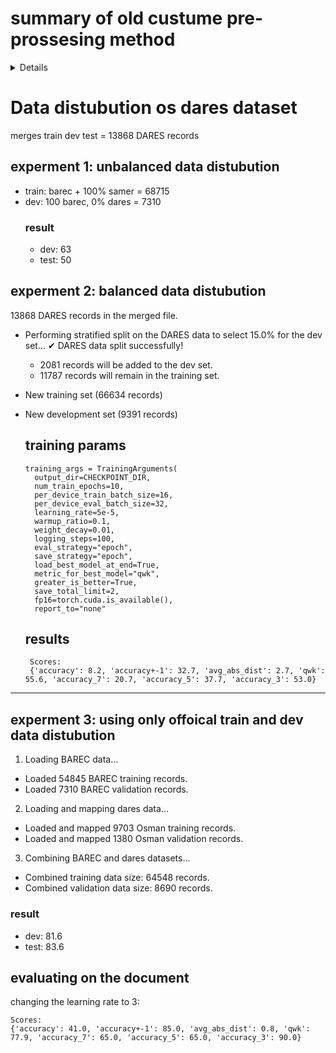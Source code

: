 # summary of old custume pre-prossesing method
<details>
   The Core Strategy: A Hybrid "Two-Brain" Approach

The most important thing to understand is that this isn't a standard, simple model. It uses a hybrid architecture, which is like giving the AI two different ways to "think" about a sentence.

Brain #1: The Deep Language Expert (The Transformer)

This is the aubmindlab/araelectra-base-discriminator model. Think of it as an expert that has read a massive amount of Arabic text. It understands grammar, context, sentence structure, and the subtle nuances of the language.

Its Job: To read the raw sentence and produce a rich numerical representation (an "embedding") that captures its deep meaning.

Brain #2: The Data Scientist (The Feature Engineer)

This part of the code uses the SAMER Lexicon (the .tsv file with word difficulties) to calculate simple, powerful facts about the sentence.

Its Job: To answer questions like: How many words are in this sentence? What's the average difficulty of these words? How many "hard" words (level 4 or 5) does it contain? How many words are so rare they aren't even in the lexicon? These facts are turned into a list of numbers.

The Magic: The code then combines the outputs of both brains. It takes the deep understanding from the Transformer and adds the hard facts from the Feature Engineer. This combined information is then fed into a final decision-making layer to produce the readability score. This hybrid approach is often much more powerful than using either method alone.

Step-by-Step Breakdown of the Code's Actions

Here is the entire process in the order the script executes it:

Step 1: Setup and Configuration

It installs all the necessary Python libraries (transformers, pandas, etc.).

It connects to the Google Drive.

It defines all the important variables, like the model name (araelectra), the number of training folds (N_SPLITS = 5), and the file paths for all the datasets inside the BAREC_Competition folder.

Step 2: Data Loading and Unification

This is one of the most critical parts for the Open Track.

Load BAREC Data (from the CSVs): It reads the train.csv and dev.csv files. Since these files are at the document level, the code intelligently splits the text in the "Sentences" column into individual sentences. Each sentence is given the readability score of the document it came from. This creates the primary, high-quality training data.

Load SAMER Corpus Data (for augmentation): It reads the samer_train.tsv file. This data has levels L3, L4, and L5. The code performs a clever trick called data augmentation: it maps these simple levels to the 1-19 scale (e.g., L3 becomes level 4, L5 becomes level 16). This gives the model thousands of extra sentences to learn from, even if their labels are approximate.

Combine and Shuffle: It mixes the BAREC sentences and the SAMER sentences into one giant training dataset and shuffles it randomly.

Step 3: Feature Engineering with the SAMER Lexicon

The code loads the SAMER-Readability-Lexicon-v2.tsv and turns it into a fast lookup dictionary.

For every single sentence in both the training data and the test data, it calculates 7 numerical features:

Character count

Word count

Average word length

Average word readability score (from the lexicon)

The readability score of the hardest word in the sentence

The number of "difficult" words (score > 4)

The percentage of words not found in the lexicon (a measure of rarity)

Step 4: The K-Fold Cross-Validation Loop

Instead of training just one model, the script uses a robust technique called K-Fold Cross-Validation to build 5 different models.

It splits the entire training dataset into 5 "folds" (or chunks).

It then runs a loop 5 times. In each loop:

It uses 4 of the folds for training and 1 fold for validation.

It initializes a brand new hybrid model.

It trains this model, evaluating it after each epoch and saving only the best version (the one with the highest QWK score on the validation set).

Once the model for that fold is trained, it uses it to make predictions on the official test set. These predictions are stored.

It then cleans up the memory and starts the next fold with a different chunk of data for validation.

Step 5: Ensembling and Creating the Submission File

This is the final step where it combines the results.

Ensembling: You now have 5 different sets of predictions for the test data (one from each of the 5 models). Instead of just picking one, the code averages the predictions for each test sentence. This "wisdom of the crowd" approach almost always produces a more accurate and stable final result.

Final Touches: The averaged predictions (which are decimals) are rounded to the nearest whole number and clipped to ensure they are between 1 and 19.



___

# data pre-processing  

1. Text Normalization (Cleaning)

This is the first and most fundamental step. Raw text from the internet or different sources is often "messy". The goal here is to make it clean and consistent. The script uses the ArabertPreprocessor library, which is specifically designed for Arabic text and performs several cleaning actions:

Removes Diacritics/Tashkeel (التشكيل): It removes vowels and other markings like fatha (ـَ), damma (ـُ), kasra (ـِ), and shadda (ـّ). For most modern Transformer models, this helps reduce the complexity of the vocabulary without losing too much meaning.

Example: الْعَرَبِيَّةُ becomes العربية

Normalizes Alef Variants: It standardizes different forms of the letter Alef (أ, إ, آ) into a single form (ا). This prevents the model from treating words like "أحمد" and "احمد" as completely different words.

Example: أحمد إبراهيم becomes احمد ابراهيم

Normalizes Yaa and Taa Marbuta: It converts the final Yaa (ى) to (ي) and the Taa Marbuta (ة) to Haa (ه). This is a common normalization step.

Example: مَدْرَسَةٌ فِي القَرْيَةِ becomes مدرسه في القريه

Removes Repetitive Characters: It reduces elongated characters used for emphasis.

Example: جمييييييل becomes جميل

Removes Punctuation and Special Characters: It strips out commas, periods, question marks, etc., leaving only the core words.

Why is this done? To simplify the text and reduce the vocabulary size the model has to learn. It makes the model more robust by treating slightly different writings of the same word as identical.

2. Feature Engineering (Creating New Information)

This is where the script acts like a data scientist. Instead of just giving the model the text, it extracts explicit numerical facts (features) about each sentence using the SAMER Lexicon. This gives the model extra clues about readability that might not be obvious from the text alone.

For every single sentence, it calculates these 7 features:

len(text) - Character Count: A simple count of the total number of characters. Longer sentences are often harder to read.

len(words) - Word Count: The total number of words. This is a classic readability metric.

np.mean([len(w) for w in words]) - Average Word Length: The average number of characters per word. Sentences with longer, more complex words (e.g., "استنتاجات") are generally harder than sentences with short words (e.g., "بيت").

np.mean(word_difficulties) - Average Word Readability Score: This is a very powerful feature. The script looks up every word in the SAMER Lexicon, gets its 1-5 difficulty score, and then calculates the average score for the entire sentence. A higher average indicates a more difficult sentence.

np.max(word_difficulties) - Maximum Word Readability Score: This feature captures the difficulty of the single hardest word in the sentence. A sentence might be simple overall but contain one very difficult word (e.g., a scientific term) that makes it hard to understand.

np.sum(np.array(word_difficulties) > 4) - Count of "Hard" Words: This counts how many words in the sentence have a difficulty score of 5 (the highest). This helps the model identify sentences with a lot of advanced vocabulary.

len([w for w in words if w not in lexicon]) / len(words) - Out-of-Vocabulary (OOV) Rate: This calculates the percentage of words in the sentence that are so rare they don't even appear in the 40k-word SAMER Lexicon. A high OOV rate is a strong signal that the sentence contains very specialized or uncommon terminology, making it difficult.

Why is this done? Transformers are great at understanding context, but they can sometimes miss these simple, powerful signals. By feeding these numbers directly into the model, we are explicitly telling it: "Pay attention! This sentence has long words and a high average difficulty."

3. Tokenization (Translating for the AI)

This is the final step to prepare the data for the Transformer model (araelectra). A Transformer doesn't read words; it reads numbers. Tokenization is the process of converting the cleaned text into a sequence of numbers.

WordPiece Tokenization: The script uses a Tokenizer that breaks words down into common sub-word units. For example, a complex word might be broken into a stem and a suffix.

Example: The word المكتبات (libraries) might be tokenized into [ال, مكتب, ات].

Converting to IDs: Each of these sub-word pieces has a unique number (ID) in the model's vocabulary. The tokenizer converts the sequence of pieces into a sequence of numbers.

Example: [ال, مكتب, ات] might become [4, 2590, 778].

Padding and Truncation: All sentences must be the same length to be processed in batches. The tokenizer ensures this by:

Padding: Adding a special [PAD] token (usually with ID 0) to the end of shorter sentences.

Truncation: Cutting off sentences that are longer than the maximum length (set to 256).

Adding Special Tokens: It adds [CLS] at the beginning (a token the model uses to understand the whole sentence) and [SEP] at the end (a separator token).

Creating an Attention Mask: This is a list of 1s and 0s that tells the model which tokens are real words (pay attention to these) and which are just padding (ignore these).

Why is this done? This is the mandatory final step to format the text into the exact numerical input that the Transformer model was designed to accept.
Saving the File: The final predictions are saved into a file named submission_..._hybrid_csv.csv in the Google Drive, perfectly formatted with the required "Sentence ID" and "Prediction" columns.

In summary, the script executes a complete, professional-level machine learning pipeline that intelligently combines multiple data sources, engineers custom features, and uses robust training and ensembling techniques to create the best possible submission file for the competition.



______________




### Data Preprocessing Steps

the model performs a sophisticated, three-stage preprocessing pipeline designed to clean, enrich, and format the Arabic text for the model.

1.  **Text Normalization (Cleaning)**: The first stage cleans the raw text to ensure consistency. The `ArabertPreprocessor` library handles this automatically by:
    * Removing diacritics (Tashkeel) like fatha and damma.
    * Standardizing different forms of the letter Alef (أ, إ, آ) into a single form (ا).
    * Normalizing the final Yaa (ى) to (ي) and Taa Marbuta (ة) to Haa (ه).
    * Reducing elongated characters (e.g., جمييييل becomes جميل).

2.  **Feature Engineering**: The script then extracts 7 explicit numerical features from each sentence using the SAMER Lexicon to give the model extra clues about readability. These features are:
    * Total character count.
    * Total word count.
    * Average word length.
    * Average word readability score (looking up each word in the lexicon).
    * The maximum readability score of the single hardest word in the sentence.
    * A count of "difficult" words (those with a readability score greater than 4).
    * The percentage of words so uncommon they are not found in the SAMER lexicon.

3.  **Tokenization**: The final step translates the cleaned text and engineered features into a numerical format the AI can understand. This involves:
    * Using a WordPiece tokenizer to break words into common sub-word units.
    * Converting these sub-word pieces into unique numerical IDs from the model's vocabulary.
    * Ensuring all sentences have a uniform length by padding shorter sentences and truncating longer ones.
    * Adding special tokens like `[CLS]` (start of sentence) and `[SEP]` (end of sentence).
    * Creating an "attention mask" to tell the model to focus on real tokens and ignore padding.

***

### Implementation Verification



* ✅ **Text Normalization**: This is implemented. The script initializes the preprocessor with `arabert_preprocessor = ArabertPreprocessor(model_name=MODEL_NAME)` and then applies it to the 'text' column of the train, validation, and test dataframes with the line: `df['text'] = df['text'].apply(arabert_preprocessor.preprocess)`.

* ✅ **Feature Engineering**: This is fully implemented in the `get_lexical_features` function. The code in that function calculates the exact 7 features described in the documentation, which are then added as a new 'features' column to each dataframe.

* ✅ **Tokenization**: This is fully implemented within the `ReadabilityDataset` class. The line `self.encodings = tokenizer(texts, truncation=True, padding="max_length", max_length=256)` uses the Hugging Face tokenizer to perform all the described tokenization steps—converting text to IDs, padding, truncating, adding special tokens, and creating an attention mask—in a single, efficient operation.

</details>



# Data distubution os dares dataset

merges train dev test =  13868 DARES records

## experment 1: unbalanced  data distubution

- train: barec + 100% samer = 68715
- dev: 100 barec, 0% dares = 7310
  ### result
  - dev: 63
  - test: 50
 
## experment 2: balanced  data distubution
 
 
13868 DARES records in the merged file.
- Performing stratified split on the DARES data to select 15.0% for the dev set...
✔ DARES data split successfully!
  - 2081 records will be added to the dev set.
  - 11787 records will remain in the training set.

- New training set (66634 records)
- New development set (9391 records)

   ## training params
  ```
  training_args = TrainingArguments(
    output_dir=CHECKPOINT_DIR,
    num_train_epochs=10,
    per_device_train_batch_size=16,
    per_device_eval_batch_size=32,
    learning_rate=5e-5,
    warmup_ratio=0.1,
    weight_decay=0.01,
    logging_steps=100,
    eval_strategy="epoch",
    save_strategy="epoch",
    load_best_model_at_end=True,
    metric_for_best_model="qwk",
    greater_is_better=True,
    save_total_limit=2,
    fp16=torch.cuda.is_available(),
    report_to="none"
  ```

  ## results
  ```
   Scores:
   {'accuracy': 8.2, 'accuracy+-1': 32.7, 'avg_abs_dist': 2.7, 'qwk': 55.6, 'accuracy_7': 20.7, 'accuracy_5': 37.7, 'accuracy_3': 53.0}
   ```


_____


## experment 3: using only offoical train and dev  data distubution

1. Loading BAREC data...
  - Loaded 54845 BAREC training records.
  - Loaded 7310 BAREC validation records.

2. Loading and mapping dares data...
  - Loaded and mapped 9703 Osman training records.
  - Loaded and mapped 1380 Osman validation records.

3. Combining BAREC and dares datasets...
  - Combined training data size: 64548 records.
  - Combined validation data size: 8690 records.

### result

- dev: 81.6
- test: 83.6
   
## evaluating on the document
changing the learning rate to 3:


```
Scores:
{'accuracy': 41.0, 'accuracy+-1': 85.0, 'avg_abs_dist': 0.8, 'qwk': 77.9, 'accuracy_7': 65.0, 'accuracy_5': 65.0, 'accuracy_3': 90.0}

```

